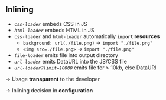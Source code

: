 ## Inlining

* *`css-loader`* embeds CSS in JS
* *`html-loader`* embeds HTML in JS
* `css-loader` and `html-loader` automatically **`import` resources**
  * `background: url(./file.png)` → `import "./file.png"`
  * `<img src=./file.png>` → `import "./file.png"`
* `file-loader` emits file into output directory
* *`url-loader`* emits DataURL into the JS/CSS file
* *`url-loader?limit=10000`* emits file for > 10kb, else DataURl

→ Usage **transparent** to the developer

→ Inlining decision in **configuration**
